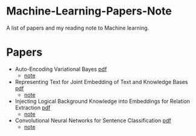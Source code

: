 # Machine-Learning-Papers-Note
A list of papers and my reading note to Machine learning.

# Papers

 - Auto-Encoding Variational Bayes [pdf](https://arxiv.org/pdf/1312.6114v10.pdf)
   - [note](https://hackmd.io/s/ry8kn7Fc)
 - Representing Text for Joint Embedding of Text and Knowledge Bases [pdf](http://research.microsoft.com/en-us/um/people/hoifung/papers/emnlp15.pdf)
   - [note](https://hackmd.io/OwFgrAHAhgpgzANgLTCmAnEkAGUSITohIwBGEAZggMbpgBMsFQA=?view)
 - Injecting Logical Background Knowledge into Embeddings for Relation Extraction 
[pdf](https://rockt.github.io/pdf/rocktaschel2015injecting.pdf)
   - [note](https://hackmd.io/MzDGFMAYEZgVgLQDNgBMBsCAsEDsCAOLVJBaCdXAQwCNQMBOLIA=?view)
 - Convolutional Neural Networks for Sentence Classification [pdf](https://arxiv.org/pdf/1408.5882v2.pdf)
   - [note](https://hackmd.io/OwBgrAxsYKYBwFoAscCcxkGYIDMEENUYwEAmVJANgEYATAIxGpmiA===)
